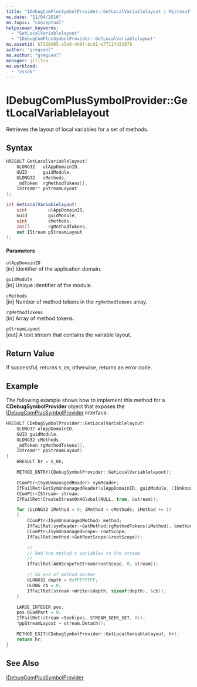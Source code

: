 ```yaml
---
title: "IDebugComPlusSymbolProvider::GetLocalVariablelayout | Microsoft Docs"
ms.date: "11/04/2016"
ms.topic: "conceptual"
helpviewer_keywords:
  - "GetLocalVariablelayout"
  - "IDebugComPlusSymbolProvider::GetLocalVariablelayout"
ms.assetid: b7328d85-e5e9-4d9f-bcd1-e7711fd33878
author: "gregvanl"
ms.author: "gregvanl"
manager: jillfra
ms.workload:
  - "vssdk"
---
```

# IDebugComPlusSymbolProvider::GetLocalVariablelayout
Retrieves the layout of local variables for a set of methods.

## Syntax

```cpp
HRESULT GetLocalVariablelayout(
    ULONG32   ulAppDomainID,
    GUID      guidModule,
    ULONG32   cMethods,
    _mdToken  rgMethodTokens[],
    IStream** pStreamLayout
);
```

```csharp
int GetLocalVariablelayout(
    uint        ulAppDomainID,
    Guid        guidModule,
    uint        cMethods,
    int[]       rgMethodTokens,
    out IStream pStreamLayout
);
```

#### Parameters
`ulAppDomainID`  
[in] Identifier of the application domain.

`guidModule`  
[in] Unique identifier of the module.

`cMethods`  
[in] Number of method tokens in the `rgMethodTokens` array.

`rgMethodTokens`  
[in] Array of method tokens.

`pStreamLayout`  
[out] A text stream that contains the variable layout.

## Return Value
If successful, returns `S_OK`; otherwise, returns an error code.

## Example
The following example shows how to implement this method for a **CDebugSymbolProvider** object that exposes the [IDebugComPlusSymbolProvider](../../../extensibility/debugger/reference/idebugcomplussymbolprovider.md) interface.

```cpp
HRESULT CDebugSymbolProvider::GetLocalVariablelayout(
    ULONG32 ulAppDomainID,
    GUID guidModule,
    ULONG32 cMethods,
    _mdToken rgMethodTokens[],
    IStream** ppStreamLayout)
{
    HRESULT hr = S_OK;

    METHOD_ENTRY(CDebugSymbolProvider::GetLocalVariablelayout);

    CComPtr<ISymUnmanagedReader> symReader;
    IfFailRet(GetSymUnmanagedReader(ulAppDomainID, guidModule, (IUnknown **) &symReader));
    CComPtr<IStream> stream;
    IfFailRet(CreateStreamOnHGlobal(NULL, true, &stream));

    for (ULONG32 iMethod = 0; iMethod < cMethods; iMethod += 1)
    {
        CComPtr<ISymUnmanagedMethod> method;
        IfFailRet(symReader->GetMethod(rgMethodTokens[iMethod], &method));
        CComPtr<ISymUnmanagedScope> rootScope;
        IfFailRet(method->GetRootScope(&rootScope));

        //
        // Add the method's variables to the stream
        //
        IfFailRet(AddScopeToStream(rootScope, 0, stream));

        // do end of method marker
        ULONG32 depth = 0xFFFFFFFF;
        ULONG cb = 0;
        IfFailRet(stream->Write(&depth, sizeof(depth), &cb));
    }

    LARGE_INTEGER pos;
    pos.QuadPart = 0;
    IfFailRet(stream->Seek(pos, STREAM_SEEK_SET, 0));
    *ppStreamLayout = stream.Detach();

    METHOD_EXIT(CDebugSymbolProvider::GetLocalVariablelayout, hr);
    return hr;
}
```

## See Also
[IDebugComPlusSymbolProvider](../../../extensibility/debugger/reference/idebugcomplussymbolprovider.md)
